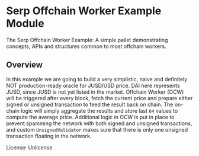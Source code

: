 # Serp Offchain Worker Example Module

The Serp Offchain Worker Example: A simple pallet demonstrating
concepts, APIs and structures common to most offchain workers.

## Overview

In this example we are going to build a very simplistic, naive and definitely NOT
production-ready oracle for JUSD/USD price.
DAI here represents JUSD, since JUSD is not yet listed in the market.
Offchain Worker (OCW) will be triggered after every block, fetch the current price
and prepare either signed or unsigned transaction to feed the result back on chain.
The on-chain logic will simply aggregate the results and store last `64` values to compute
the average price.
Additional logic in OCW is put in place to prevent spamming the network with both signed
and unsigned transactions, and custom `UnsignedValidator` makes sure that there is only
one unsigned transaction floating in the network.

License: Unlicense
